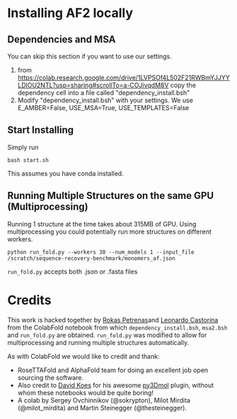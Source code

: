 # Installing AF2 locally

## Dependencies and MSA
You can skip this section if you want to use our settings.

1. from https://colab.research.google.com/drive/1LVPSOf4L502F21RWBmYJJYYLDlOU2NTL?usp=sharing#scrollTo=a-COJivqdM8V copy the dependency cell into a file called "dependency_install.bsh"
2. Modify "dependency_install.bsh" with your settings. We use E_AMBER=False, USE_MSA=True, USE_TEMPLATES=False

## Start Installing
Simply run
```
bash start.sh
```

This assumes you have conda installed.

## Running Multiple Structures on the same GPU (Multiprocessing)

Running 1 structure at the time takes about 315MB of GPU. Using 
multiprocessing you could potentially run more structures on different 
workers.

```
python run_fold.py --workers 30 --num_models 1 --input_file /scratch/sequence-recovery-benchmark/monomers_af.json
```

`run_fold.py` accepts both .json or .fasta files

# Credits 

This work is hacked together by [Rokas Petrenas](https://github.com/rokaske199)and [Leonardo Castorina](https://github.com/universvm) from the ColabFold notebook from which `dependency_install.bsh`, `msa2.bsh` and `run_fold.py` are obtained. `run_fold.py` was modified to allow for multiprocessing and running multiple structures automatically.

As with ColabFold we would like to credit and thank:

- RoseTTAFold and AlphaFold team for doing an excellent job open sourcing the software. 
- Also credit to [David Koes](https://github.com/dkoes) for his awesome [py3Dmol](https://3dmol.csb.pitt.edu/) plugin, without whom these notebooks would be quite boring!
- A colab by Sergey Ovchinnikov (@sokrypton), Milot Mirdita (@milot_mirdita) and Martin Steinegger (@thesteinegger).